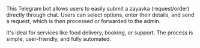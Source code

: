 This Telegram bot allows users to easily submit a zayavka (request/order) directly through chat. Users can select options, enter their details, and send a request, which is then processed or forwarded to the admin.

It's ideal for services like food delivery, booking, or support. The process is simple, user-friendly, and fully automated.
